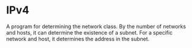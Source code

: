 # IPv4
A program for determining the network class. By the number of networks and hosts, it can determine the existence of a subnet. For a specific network and host, it determines the address in the subnet.

